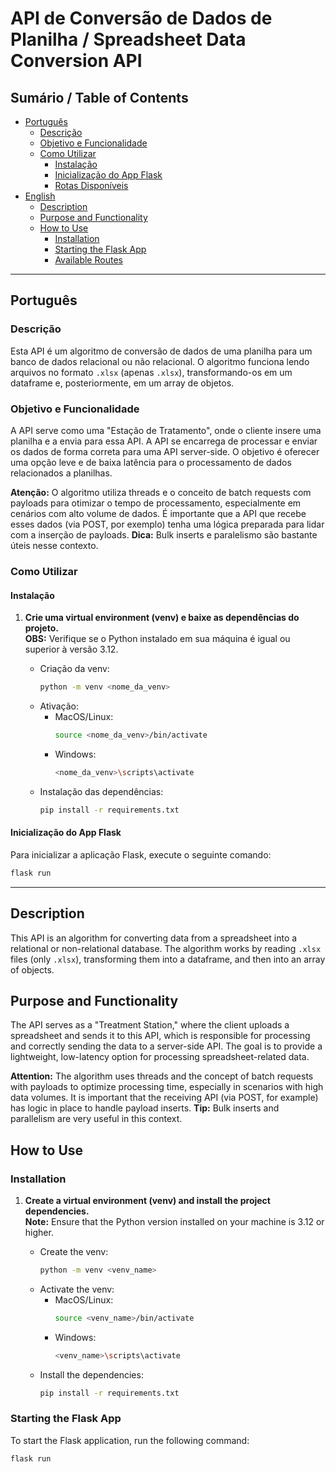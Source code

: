 # API de Conversão de Dados de Planilha / Spreadsheet Data Conversion API

## Sumário / Table of Contents

- [Português](#português)
  - [Descrição](#descrição)
  - [Objetivo e Funcionalidade](#objetivo-e-funcionalidade)
  - [Como Utilizar](#como-utilizar)
    - [Instalação](#instalação)
    - [Inicialização do App Flask](#inicialização-do-app-flask)
    - [Rotas Disponíveis](#rotas-disponíveis)
- [English](#english)
  - [Description](#description)
  - [Purpose and Functionality](#purpose-and-functionality)
  - [How to Use](#how-to-use)
    - [Installation](#installation)
    - [Starting the Flask App](#starting-the-flask-app)
    - [Available Routes](#available-routes)

---

## Português

### Descrição

Esta API é um algoritmo de conversão de dados de uma planilha para um banco de dados relacional ou não relacional. O algoritmo funciona lendo arquivos no formato `.xlsx` (apenas `.xlsx`), transformando-os em um dataframe e, posteriormente, em um array de objetos.

### Objetivo e Funcionalidade

A API serve como uma "Estação de Tratamento", onde o cliente insere uma planilha e a envia para essa API. A API se encarrega de processar e enviar os dados de forma correta para uma API server-side. O objetivo é oferecer uma opção leve e de baixa latência para o processamento de dados relacionados a planilhas.

**Atenção:** O algoritmo utiliza threads e o conceito de batch requests com payloads para otimizar o tempo de processamento, especialmente em cenários com alto volume de dados. É importante que a API que recebe esses dados (via POST, por exemplo) tenha uma lógica preparada para lidar com a inserção de payloads. **Dica:** Bulk inserts e paralelismo são bastante úteis nesse contexto.

### Como Utilizar

#### Instalação

1. **Crie uma virtual environment (venv) e baixe as dependências do projeto.**  
   **OBS:** Verifique se o Python instalado em sua máquina é igual ou superior à versão 3.12.

   - Criação da venv:
     ```bash
     python -m venv <nome_da_venv>
     ```
   - Ativação:
     - MacOS/Linux:
       ```bash
       source <nome_da_venv>/bin/activate
       ```
     - Windows:
       ```bash
       <nome_da_venv>\scripts\activate
       ```
   - Instalação das dependências:
     ```bash
     pip install -r requirements.txt
     ```

#### Inicialização do App Flask

   Para inicializar a aplicação Flask, execute o seguinte comando:
   ```bash
   flask run
   ```

---

## Description

This API is an algorithm for converting data from a spreadsheet into a relational or non-relational database. The algorithm works by reading `.xlsx` files (only `.xlsx`), transforming them into a dataframe, and then into an array of objects.

## Purpose and Functionality

The API serves as a "Treatment Station," where the client uploads a spreadsheet and sends it to this API, which is responsible for processing and correctly sending the data to a server-side API. The goal is to provide a lightweight, low-latency option for processing spreadsheet-related data.

**Attention:** The algorithm uses threads and the concept of batch requests with payloads to optimize processing time, especially in scenarios with high data volumes. It is important that the receiving API (via POST, for example) has logic in place to handle payload inserts. **Tip:** Bulk inserts and parallelism are very useful in this context.

## How to Use

### Installation

1. **Create a virtual environment (venv) and install the project dependencies.**  
   **Note:** Ensure that the Python version installed on your machine is 3.12 or higher.

   - Create the venv:
     ```bash
     python -m venv <venv_name>
     ```
   - Activate the venv:
     - MacOS/Linux:
       ```bash
       source <venv_name>/bin/activate
       ```
     - Windows:
       ```bash
       <venv_name>\scripts\activate
       ```
   - Install the dependencies:
     ```bash
     pip install -r requirements.txt
     ```

### Starting the Flask App

   To start the Flask application, run the following command:
   ```bash
   flask run
   ```

